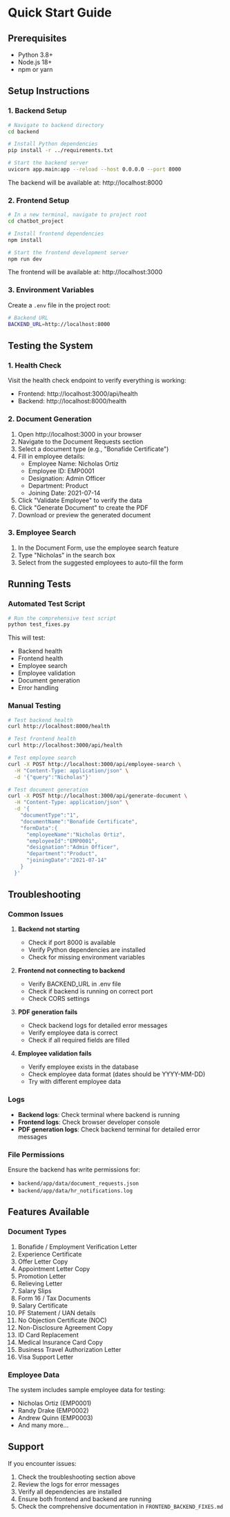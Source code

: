 # Quick Start Guide

## Prerequisites

- Python 3.8+
- Node.js 18+
- npm or yarn

## Setup Instructions

### 1. Backend Setup

```bash
# Navigate to backend directory
cd backend

# Install Python dependencies
pip install -r ../requirements.txt

# Start the backend server
uvicorn app.main:app --reload --host 0.0.0.0 --port 8000
```

The backend will be available at: http://localhost:8000

### 2. Frontend Setup

```bash
# In a new terminal, navigate to project root
cd chatbot_project

# Install frontend dependencies
npm install

# Start the frontend development server
npm run dev
```

The frontend will be available at: http://localhost:3000

### 3. Environment Variables

Create a `.env` file in the project root:

```bash
# Backend URL
BACKEND_URL=http://localhost:8000
```

## Testing the System

### 1. Health Check

Visit the health check endpoint to verify everything is working:
- Frontend: http://localhost:3000/api/health
- Backend: http://localhost:8000/health

### 2. Document Generation

1. Open http://localhost:3000 in your browser
2. Navigate to the Document Requests section
3. Select a document type (e.g., "Bonafide Certificate")
4. Fill in employee details:
   - Employee Name: Nicholas Ortiz
   - Employee ID: EMP0001
   - Designation: Admin Officer
   - Department: Product
   - Joining Date: 2021-07-14
5. Click "Validate Employee" to verify the data
6. Click "Generate Document" to create the PDF
7. Download or preview the generated document

### 3. Employee Search

1. In the Document Form, use the employee search feature
2. Type "Nicholas" in the search box
3. Select from the suggested employees to auto-fill the form

## Running Tests

### Automated Test Script

```bash
# Run the comprehensive test script
python test_fixes.py
```

This will test:
- Backend health
- Frontend health
- Employee search
- Employee validation
- Document generation
- Error handling

### Manual Testing

```bash
# Test backend health
curl http://localhost:8000/health

# Test frontend health
curl http://localhost:3000/api/health

# Test employee search
curl -X POST http://localhost:3000/api/employee-search \
  -H "Content-Type: application/json" \
  -d '{"query":"Nicholas"}'

# Test document generation
curl -X POST http://localhost:3000/api/generate-document \
  -H "Content-Type: application/json" \
  -d '{
    "documentType":"1",
    "documentName":"Bonafide Certificate",
    "formData":{
      "employeeName":"Nicholas Ortiz",
      "employeeId":"EMP0001",
      "designation":"Admin Officer",
      "department":"Product",
      "joiningDate":"2021-07-14"
    }
  }'
```

## Troubleshooting

### Common Issues

1. **Backend not starting**
   - Check if port 8000 is available
   - Verify Python dependencies are installed
   - Check for missing environment variables

2. **Frontend not connecting to backend**
   - Verify BACKEND_URL in .env file
   - Check if backend is running on correct port
   - Check CORS settings

3. **PDF generation fails**
   - Check backend logs for detailed error messages
   - Verify employee data is correct
   - Check if all required fields are filled

4. **Employee validation fails**
   - Verify employee exists in the database
   - Check employee data format (dates should be YYYY-MM-DD)
   - Try with different employee data

### Logs

- **Backend logs**: Check terminal where backend is running
- **Frontend logs**: Check browser developer console
- **PDF generation logs**: Check backend terminal for detailed error messages

### File Permissions

Ensure the backend has write permissions for:
- `backend/app/data/document_requests.json`
- `backend/app/data/hr_notifications.log`

## Features Available

### Document Types
1. Bonafide / Employment Verification Letter
2. Experience Certificate
3. Offer Letter Copy
4. Appointment Letter Copy
5. Promotion Letter
6. Relieving Letter
7. Salary Slips
8. Form 16 / Tax Documents
9. Salary Certificate
10. PF Statement / UAN details
11. No Objection Certificate (NOC)
12. Non-Disclosure Agreement Copy
13. ID Card Replacement
14. Medical Insurance Card Copy
15. Business Travel Authorization Letter
16. Visa Support Letter

### Employee Data
The system includes sample employee data for testing:
- Nicholas Ortiz (EMP0001)
- Randy Drake (EMP0002)
- Andrew Quinn (EMP0003)
- And many more...

## Support

If you encounter issues:
1. Check the troubleshooting section above
2. Review the logs for error messages
3. Verify all dependencies are installed
4. Ensure both frontend and backend are running
5. Check the comprehensive documentation in `FRONTEND_BACKEND_FIXES.md`
